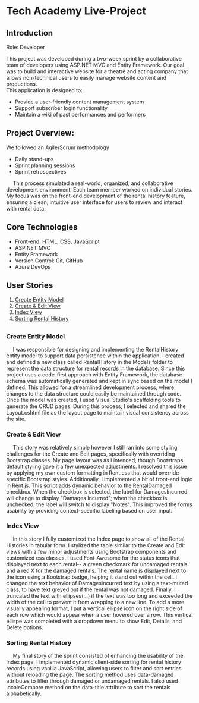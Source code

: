 # Tech Academy Live-Project

## Introduction
Role: Developer

This project was developed during a two-week sprint by a collaborative team of developers using ASP.NET MVC and Entity Framework. Our goal was to build and interactive website for a theatre and acting company that allows non-technical users to easily manage website content and productions.
<br> 
This application is designed to:
- Provide a user-friendly content management system
- Support subscriber login functionality
- Maintain a wiki of past performances and performers

## Project Overview:
We followed an Agile/Scrum methodology
- Daily stand-ups
- Sprint planning sessions
- Sprint retrospectives

&emsp; This process simulated a real-world, organized, and collaborative development environment.
Each team member worked on individual stories. My focus was on the front-end development of the rental history feature, ensuring a clean, intuitive user interface for users to review and interact with rental data.

## Core Technologies
- Front-end: HTML, CSS, JavaScript
- ASP.NET MVC
- Entity Framework
- Version Control: Git, GitHub
- Azure DevOps

## User Stories
1. [Create Entity Model](#create-entity-model)
2. [Create & Edit View](#create-edit-view)
3. [Index View](#index-view)
4. [Sorting Rental History](#sorting-rental-history)

##

### Create Entity Model
&emsp; I was responsible for designing and implementing the RentalHistory entity model to support data persistence within the application. I created and defined a new class called RentalHistory in the Models folder to represent the data structure for rental records in the database. Since this project uses a code-first approach with Entity Framework, the database schema was automatically generated and kept in sync based on the model I defined. This allowed for a streamlined development process, where changes to the data structure could easily be maintained through code. 
Once the model was created, I used Visual Studio's scaffolding tools to generate the CRUD pages. During this process, I selected and shared the Layout.cshtml file as the layout page to maintain visual consistency across the site. 

### Create & Edit View
&emsp; This story was relatively simple however I still ran into some styling challenges for the Create and Edit pages, specifically with overriding Bootstrap classes. My page layout was as I intended, though Bootstraps default styling gave it a few unexpected adjustments. I resolved this issue by applying my own custom formatting in Rent.css that would override specific Bootstrap styles. Additionally, I implemented a bit of front-end logic in Rent.js. This script adds dynamic behavior to the RentalDamaged checkbox. When the checkbox is selected, the label for DamagesIncurred will change to display "Damages Incurred"; when the checkbox is unchecked, the label will switch to display "Notes". This improved the forms usability by providing context-specific labeling based on user input. 

### Index View
&emsp; In this story I fully customized the Index page to show all of the Rental Histories in tabular form. I stylized the table similar to the Create and Edit views with a few minor adjustments using Bootstrap components and customized css classes. I used Font-Awesome for the status icons that displayed next to each rental-- a green checkmark for undamaged rentals and a red X for the damaged rentals. The rental name is displayed next to the icon using a Bootstrap badge, helping it stand out within the cell. I changed the text behavior of DamagesIncurred text by using a text-muted class, to have text greyed out if the rental was not damaged. Finally, I truncated the text with ellipses(...) if the text was too long and exceeded the width of the cell to prevent it from wrapping to a new line. To add a more visually appealing format, I put a vertical ellipse icon on the right side of each row which would appear when a user hovered over a row. This vertical ellispe was completed with a dropdown menu to show Edit, Details, and Delete options.

### Sorting Rental History
&emsp; My final story of the sprint consisted of enhancing the usability of the Index page. I implemented dynamic client-side sorting for rental history records using vanilla JavaScript, allowing users to filter and sort entries without reloading the page. The sorting method uses data-damaged attributes to filter through damaged or undamaged rentals. I also used localeCompare method on the data-title attribute to sort the rentals alphabetically. 
